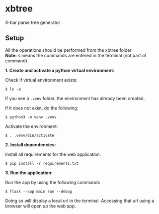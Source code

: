 # xbtree
X-bar parse tree generator

## Setup
All the operations should be performed from the xbtree folder  
__Note:__ `$` means the commands are entered in the terminal (not part of command)
  
__1. Create and activate a python virtual environment:__  
  
Check if virtual environment exists:  
```
$ ls -a
```
If you see a `.venv` folder, the environment has already been created.  
  
If it does not exist, do the following:  
```
$ python3 -m venv .venv
```
Activate the environment:  
```
$ . .venv/bin/activate
```
__2. Install dependencies:__  
  
Install all requirements for the web application:  
```
$ pip install -r requirements.txt
```
__3. Run the application:__

Run the app by using the following commands
```
$ flask --app main run --debug
```
Doing so will display a local url in the terminal. Accessing that url using a 
browser will open up the web app.



